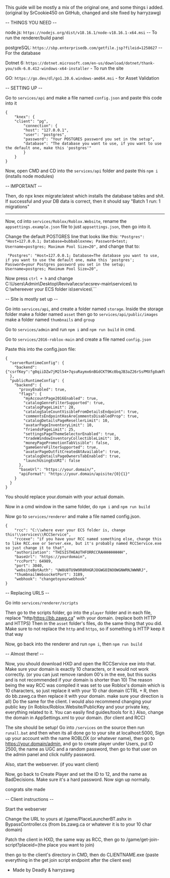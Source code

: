 This guide will be mostly a mix of the original one, and some things i added. (original by SrCookie450 on GitHub, changed and site fixed by harryzawg)

-- THINGS YOU NEED --

node.js: ```https://nodejs.org/dist/v18.16.1/node-v18.16.1-x64.msi``` -- To run the renderer/build panel

postgreSQL: ```https://sbp.enterprisedb.com/getfile.jsp?fileid=1258627``` -- For the database

Dotnet 6: ```https://dotnet.microsoft.com/en-us/download/dotnet/thank-you/sdk-6.0.412-windows-x64-installer``` - To run the site

GO: ```https://go.dev/dl/go1.20.6.windows-amd64.msi``` - for Asset Validation

-- SETTING UP --

Go to ```services/api``` and make a file named ```config.json``` and paste this code into it
```
{
    "knex": {
	"client": "pg",
        "connection": {
        "host": "127.0.0.1",
        "user": "postgres",
        "password": "Your POSTGRES password you set in the setup",
        "database": "The database you want to use, if you want to use the default one, make this 'postgres'"
        }
    }
}
```

Now, open CMD and CD into the ```services/api``` folder and paste this ```npm i``` (installs node modules)

-- IMPORTANT --

Then, do npx knex migrate:latest which installs the database tables and shit.
If successful and your DB data is correct, then it should say
"Batch 1 run: 1 migrations"

--	     --

Now, cd into ```services/Roblox/Roblox.Website```, rename the ```appsettings.example.json``` file to just ```appsettings.json```, then go into it.

Change the default POSTGRES line that looks like this:
 ```"Postgres": "Host=127.0.0.1; Database=bubbabloxnew; Password=test; Username=postgres; Maximum Pool Size=20",``` 
and change that to:

``` "Postgres": "Host=127.0.0.1; Database=The database you want to use, if you want to use the default one, make this 'postgres'; Password=your Postgres password you set in the setup; Username=postgres; Maximum Pool Size=20",```

Now press ```ctrl + h``` and change C:\\Users\\Admin\\Desktop\\Revival\\ecsr\\ecsrev-main\\services\\ to C:\\whereever your ECS folder is\\services\\```

-- Site is mostly set up --

Go into ```services/api```, 
and create a folder named ```storage```.
Inside the storage folder make a folder named ```asset``` 
then go to ```services/api/public/images``` make a folder named ```thumbnails``` and ```group```

Go to ```services/admin``` and run ```npm i``` and ```npm run build``` in cmd.

Go to ```services/2016-roblox-main``` and create a file named ```config.json```

Paste this into the config.json file:
```
{
  "serverRuntimeConfig": {
    "backend": {"csrfKey":"g0qiiDZw7jM2l54+7qsuRaymx6nBGdCKT9Kc0bqJB3aZ26rSsPMXfg8uWfUBtTqWenDVy+AQS1jkdrgvUwVSsw=="}
  },
  "publicRuntimeConfig": {
    "backend": {
      "proxyEnabled": true,
      "flags": {
        "myAccountPage2016Enabled": true,
        "catalogGenreFilterSupported": true,
        "catalogPageLimit": 28,
        "catalogSaleCountVisibleFromDetailsEndpoint": true,
        "commentsEndpointHasAreCommentsDisabledProp": true,
        "catalogDetailsPageResellerLimit": 10,
        "avatarPageInventoryLimit": 10,
        "friendsPageLimit": 25,
        "settingsPageThemeSelectorEnabled": true,
        "tradeWindowInventoryCollectibleLimit": 10,
        "moneyPagePromotionTabVisible": false,
        "gameGenreFilterSupported": true,
        "avatarPageOutfitCreatedAtAvailable": true,
        "catalogDetailsPageOwnersTabEnabled": true,
        "launchUsingEsURI": false
      },
      "baseUrl": "https://your.domain/",
      "apiFormat": "https://your.domain/apisite/{0}{1}"
    }
  }
}
```
You should replace your.domain with your actual domain.

Now in a cmd window in the same folder, do ```npm i``` and ```npm run build```

Now go to ```services/renderer``` and make a file named config.json.
```
{
    "rcc": "C:\\where ever your ECS folder is, change this!\\services\\RCCService",
    "rccexe": "if you have your RCC named something else, change this to like RCC.exe or Server.exe, but it's probably named RCCService.exe so just change it to that",
    "authorization": "THISISTHEAUTHFORRCCRAHHHHHHHHH",
    "baseUrl": "https://yourdomain",
    "rccPort": 64989,
    "port": 3040,
    "websiteBotAuth": "UW8U8TU9W9R8RHGRJOGWGOINOOWGNWRNJWWNRJ",
    "thumbnailWebsocketPort": 3189,
    "webhook": "changetoyourwebhook"
}
```
-- Replacing URLS --

Go into ```services/renderer/scripts```

Then go to the scripts folder, go into the ```player``` folder and in each file, replace "http/https://bb.zawg.ca" with your domain. (replace both HTTP and HTTPS)
Then in the ```asset``` folder's files, do the same thing that you did. Make sure to not replace the ```http``` and ```https```, so if something is HTTP keep it that way

Now, go back into the renderer and run ```npm i```, then ```npm run build```

-- Almost there! --

Now, you should download HXD and open the RCCService exe into that. Make sure your domain is exactly 10 characters, or it would not work correctly. (or you can just remove random 00's in the exe, but this sucks and is not recommended if your domain is shorter than 10)
The reason being the way RCC was compiled it was set to use Roblox's domain which is 10 characters, so just replace it with your 10 char domain (CTRL + R, then do bb.zawg.ca then replace it with your domain. make sure your direction is all)
Do the same for the client. I would also recommend changing your public key (in Roblox/Roblox.Website/PublicKey and your private key, everything related to it. You can easily find guides/tools for it.)
Also, change the domain in AppSettings.xml to your domain. (for client and RCC)

The site should be setup! Go into ```/services``` on the source then run ```runall.bat``` and then when its all done go to your site at localhost:5000, 
Sign up your account with the name ROBLOX (or whatever name), then go to https://your.domain/admin, and go to create player under Users, put ID 2500, the name as UGC and a random password, then go to that user on the admin panel and click nullify password.

Also, start the webserver. (if you want client)

Now, go back to Create Player and set the ID to 12, and the name as BadDecisions. Make sure it's a hard password.
Now sign up normally.

congrats site made

-- Client instructions --

Start the webserver

Change the URL to yours at /game/PlaceLauncherBT.ashx in BypassController.cs (from bs.zawg.ca or whatever it is to your 10 char domain)

Patch the client in HXD, the same way as RCC, then go to /game/get-join-script?placeid=(the place you want to join)

then go to the client's directory in CMD, then do CLIENTNAME.exe (paste everything in the get join script endpoint after the client exe)

- Made by Deadly & harryzawg
